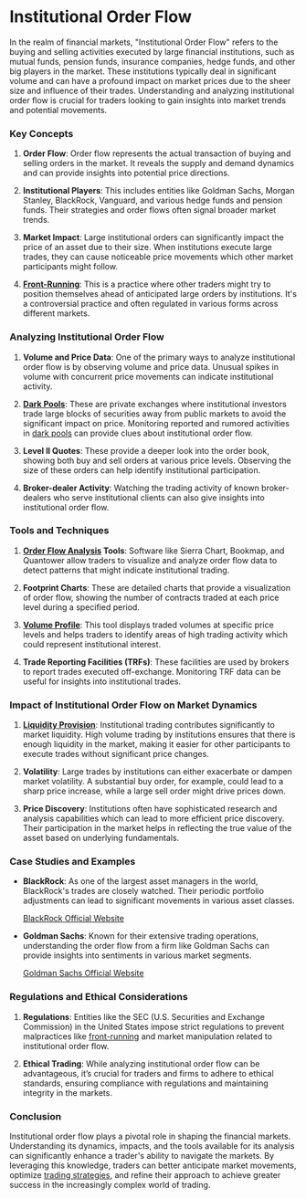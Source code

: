 # Institutional Order Flow

In the realm of financial markets, "Institutional Order Flow" refers to the buying and selling activities executed by large financial institutions, such as mutual funds, pension funds, insurance companies, hedge funds, and other big players in the market. These institutions typically deal in significant volume and can have a profound impact on market prices due to the sheer size and influence of their trades. Understanding and analyzing institutional order flow is crucial for traders looking to gain insights into market trends and potential movements.

### Key Concepts

1. **Order Flow**: Order flow represents the actual transaction of buying and selling orders in the market. It reveals the supply and demand dynamics and can provide insights into potential price directions.

2. **Institutional Players**: This includes entities like Goldman Sachs, Morgan Stanley, BlackRock, Vanguard, and various hedge funds and pension funds. Their strategies and order flows often signal broader market trends.

3. **Market Impact**: Large institutional orders can significantly impact the price of an asset due to their size. When institutions execute large trades, they can cause noticeable price movements which other market participants might follow.

4. **[Front-Running](../f/front-running.md)**: This is a practice where other traders might try to position themselves ahead of anticipated large orders by institutions. It's a controversial practice and often regulated in various forms across different markets.

### Analyzing Institutional Order Flow

1. **Volume and Price Data**: One of the primary ways to analyze institutional order flow is by observing volume and price data. Unusual spikes in volume with concurrent price movements can indicate institutional activity.

2. **[Dark Pools](../d/dark_pools.md)**: These are private exchanges where institutional investors trade large blocks of securities away from public markets to avoid the significant impact on price. Monitoring reported and rumored activities in [dark pools](../d/dark_pools.md) can provide clues about institutional order flow.

3. **Level II Quotes**: These provide a deeper look into the order book, showing both buy and sell orders at various price levels. Observing the size of these orders can help identify institutional participation.

4. **Broker-dealer Activity**: Watching the trading activity of known broker-dealers who serve institutional clients can also give insights into institutional order flow. 

### Tools and Techniques

1. **[Order Flow Analysis](../o/order_flow_analysis.md) Tools**: Software like Sierra Chart, Bookmap, and Quantower allow traders to visualize and analyze order flow data to detect patterns that might indicate institutional trading.

2. **Footprint Charts**: These are detailed charts that provide a visualization of order flow, showing the number of contracts traded at each price level during a specified period.

3. **[Volume Profile](../v/volume_profile.md)**: This tool displays traded volumes at specific price levels and helps traders to identify areas of high trading activity which could represent institutional interest.

4. **Trade Reporting Facilities (TRFs)**: These facilities are used by brokers to report trades executed off-exchange. Monitoring TRF data can be useful for insights into institutional trades.

### Impact of Institutional Order Flow on Market Dynamics

1. **[Liquidity Provision](../l/liquidity_provision.md)**: Institutional trading contributes significantly to market liquidity. High volume trading by institutions ensures that there is enough liquidity in the market, making it easier for other participants to execute trades without significant price changes.

2. **Volatility**: Large trades by institutions can either exacerbate or dampen market volatility. A substantial buy order, for example, could lead to a sharp price increase, while a large sell order might drive prices down.

3. **Price Discovery**: Institutions often have sophisticated research and analysis capabilities which can lead to more efficient price discovery. Their participation in the market helps in reflecting the true value of the asset based on underlying fundamentals.

### Case Studies and Examples

- **BlackRock**: As one of the largest asset managers in the world, BlackRock's trades are closely watched. Their periodic portfolio adjustments can lead to significant movements in various asset classes.

  [BlackRock Official Website](https://www.blackrock.com)

- **Goldman Sachs**: Known for their extensive trading operations, understanding the order flow from a firm like Goldman Sachs can provide insights into sentiments in various market segments.

  [Goldman Sachs Official Website](https://www.goldmansachs.com)

### Regulations and Ethical Considerations

1. **Regulations**: Entities like the SEC (U.S. Securities and Exchange Commission) in the United States impose strict regulations to prevent malpractices like [front-running](../f/front-running.md) and market manipulation related to institutional order flow.

2. **Ethical Trading**: While analyzing institutional order flow can be advantageous, it’s crucial for traders and firms to adhere to ethical standards, ensuring compliance with regulations and maintaining integrity in the markets.

### Conclusion

Institutional order flow plays a pivotal role in shaping the financial markets. Understanding its dynamics, impacts, and the tools available for its analysis can significantly enhance a trader's ability to navigate the markets. By leveraging this knowledge, traders can better anticipate market movements, optimize [trading strategies](../t/trading_strategies.md), and refine their approach to achieve greater success in the increasingly complex world of trading.
